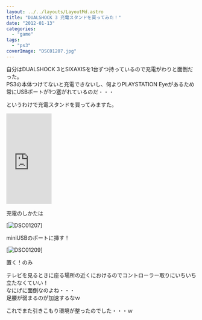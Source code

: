 ```yaml
---
layout: ../../layouts/LayoutMd.astro
title: "DUALSHOCK 3 充電スタンドを買ってみた！"
date: "2012-01-13"
categories: 
  - "game"
tags: 
  - "ps3"
coverImage: "DSC01207.jpg"
---
```


自分はDUALSHOCK 3とSIXAXISを1台ずつ持っているので充電がわりと面倒だった。  
PS3の本体つけてないと充電できないし、何よりPLAYSTATION Eyeがあるため常にUSBポートが1つ塞がれているのだ・・・

というわけで充電スタンドを買ってみますた。

<iframe style="width: 120px; height: 240px;" src="http://rcm-jp.amazon.co.jp/e/cm?lt1=_blank&amp;bc1=000000&amp;IS2=1&amp;bg1=FFFFFF&amp;fc1=000000&amp;lc1=0000FF&amp;t=mizuka123-22&amp;o=9&amp;p=8&amp;l=as4&amp;m=amazon&amp;f=ifr&amp;ref=ss_til&amp;asins=B004Q7DG4A" frameborder="0" marginwidth="0" marginheight="0" scrolling="no" width="320" height="240"></iframe>

充電のしかたは

[![](/archive/images/DSC01207.jpg "DSC01207")]

miniUSBのポートに挿す！

[![](/archive/images/DSC01209.jpg "DSC01209")]

置く！のみ

テレビを見るときに座る場所の近くにおけるのでコントローラー取りにいちいち立たなくていい！  
なにげに面倒なのよね・・・  
足腰が弱まるのが加速するなｗ

これでまた引きこもり環境が整ったのでした・・・ｗ
